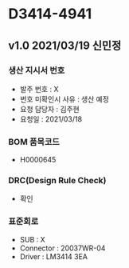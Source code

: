# D3414-4941

## v1.0 2021/03/19 신민정

### 생산 지시서 번호
* 발주 번호 : X
* 번호 미확인시 사유 : 생산 예정
* 요청 담당자 : 김주현
* 요청일 : 2021/03/18

###  BOM 품목코드
* H0000645

### DRC(Design Rule Check)
* 확인

### 표준회로
* SUB : X
* Connector : 20037WR-04
* Driver : LM3414 3EA
